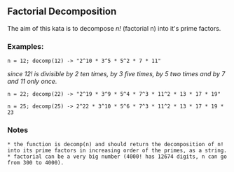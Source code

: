 ## Factorial Decomposition
The aim of this kata is to decompose *n!* (factorial n) into it's prime factors.  

### Examples:
    n = 12; decomp(12) -> "2^10 * 3^5 * 5^2 * 7 * 11"
*since 12! is divisible by 2 ten times, by 3 five times, by 5 two times and by 7 and 11 only once.*
    
    n = 22; decomp(22) -> "2^19 * 3^9 * 5^4 * 7^3 * 11^2 * 13 * 17 * 19"
    
    n = 25; decomp(25) -> 2^22 * 3^10 * 5^6 * 7^3 * 11^2 * 13 * 17 * 19 * 23

### Notes

    * the function is decomp(n) and should return the decomposition of n! into its prime factors in increasing order of the primes, as a string.
    * factorial can be a very big number (4000! has 12674 digits, n can go from 300 to 4000).